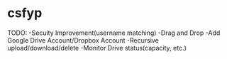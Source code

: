 # csfyp

TODO:
-Secuity Improvement(username matching)
-Drag and Drop
-Add Google Drive Account/Dropbox Account
-Recursive upload/download/delete
-Monitor Drive status(capacity, etc.)
